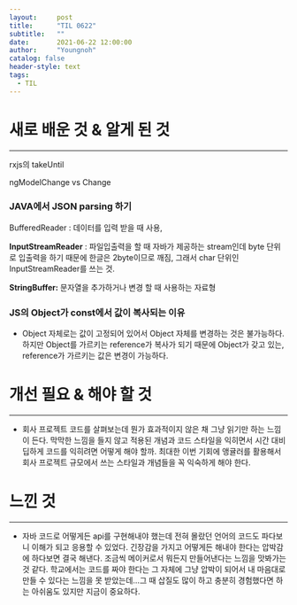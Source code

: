 ```yaml
---
layout:     post
title:      "TIL 0622"
subtitle:   ""
date:       2021-06-22 12:00:00
author:     "Youngnoh"
catalog: false
header-style: text
tags:
  - TIL
---
```


# 새로 배운 것 & 알게 된 것

---

rxjs의 takeUntil

ngModelChange vs Change

### JAVA에서 JSON parsing 하기

BufferedReader : 데이터를 입력 받을 때 사용, 

**InputStreamReader** : 파일입출력을 할 때 자바가 제공하는 stream인데 byte 단위로 입출력을 하기 때문에 한글은 2byte이므로 깨짐, 그래서 char 단위인 InputStreamReader를 쓰는 것.

 

**StringBuffer:** 문자열을 추가하거나 변경 할 때 사용하는 자료형

### JS의 Object가 const에서 값이 복사되는 이유

- Object 자체로는 값이 고정되어 있어서 Object 자체를 변경하는 것은 불가능하다. 하지만 Object를 가르키는 reference가 복사가 되기 때문에  Object가 갖고 있는, reference가 가르키는 값은 변경이 가능하다.

# 개선 필요 & 해야 할 것

---

- 회사 프로젝트 코드를 살펴보는데 뭔가 효과적이지 않은 채 그냥 읽기만 하는 느낌이 든다. 막막한 느낌을 들지 않고 적용된 개념과 코드 스타일을 익히면서 시간 대비 딥하게 코드를 익히려면 어떻게 해야 할까. 최대한 이번 기회에 앵귤러를 활용해서 회사 프로젝트 규모에서 쓰는 스타일과 개념들을 꼭 익숙하게 해야 한다.

# 느낀 것

---

- 자바 코드로 어떻게든 api를 구현해내야 했는데 전혀 몰랐던 언어의 코드도 파다보니 이해가 되고 응용할 수 있었다. 긴장감을 가지고 어떻게든 해내야 한다는 압박감에 하다보면 결국 해낸다. 조금씩 메이커로서 뭐든지 만들어낸다는 느낌을 맛봐가는 것 같다. 학교에서는 코드를 짜야 한다는 그 자체에 그냥 압박이 되어서 내 마음대로 만들 수 있다는 느낌을 못 받았는데...그 때 삽질도 많이 하고 충분히 경험했다면 하는 아쉬움도 있지만 지금이 중요하다.
